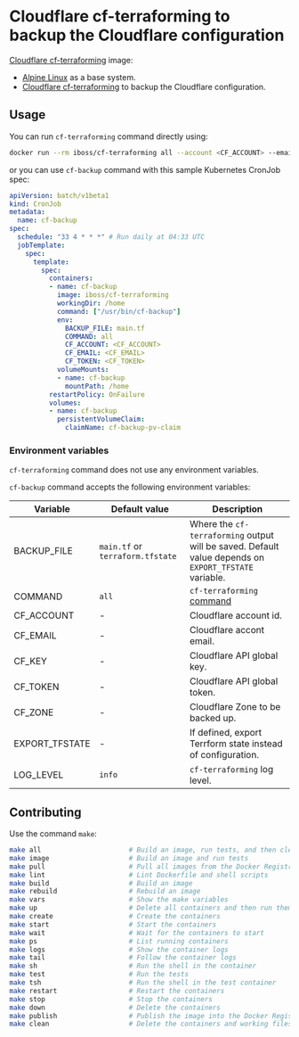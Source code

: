 # Cloudflare cf-terraforming to backup the Cloudflare configuration

[Cloudflare cf-terraforming](https://github.com/cloudflare/cf-terraforming) image:

* [Alpine Linux](https://github.com/iBossOrg/k8s-alpine) as a base system.
* [Cloudflare cf-terraforming](https://github.com/cloudflare/cf-terraforming) to backup the Cloudflare configuration.

## Usage

You can run `cf-terraforming` command directly using:

```bash
docker run --rm iboss/cf-terraforming all --account <CF_ACCOUNT> --email <CF_EMAIL> --token <CF_TOKEN> > main.tf
```

or you can use `cf-backup` command with this sample Kubernetes CronJob spec:

```yaml
apiVersion: batch/v1beta1
kind: CronJob
metadata:
  name: cf-backup
spec:
  schedule: "33 4 * * *" # Run daily at 04:33 UTC
  jobTemplate:
    spec:
      template:
        spec:
          containers:
          - name: cf-backup
            image: iboss/cf-terraforming
            workingDir: /home
            command: ["/usr/bin/cf-backup"]
            env:
              BACKUP_FILE: main.tf
              COMMAND: all
              CF_ACCOUNT: <CF_ACCOUNT>
              CF_EMAIL: <CF_EMAIL>
              CF_TOKEN: <CF_TOKEN>
            volumeMounts:
            - name: cf-backup
              mountPath: /home
          restartPolicy: OnFailure
          volumes:
          - name: cf-backup
            persistentVolumeClaim:
              claimName: cf-backup-pv-claim
```

### Environment variables

`cf-terraforming` command does not use any environment variables.

`cf-backup` command accepts the following environment variables:

| Variable | Default value | Description |
| -------- | ------------- | ----------- |
| BACKUP_FILE | `main.tf` or `terraform.tfstate` | Where the `cf-terraforming` output will be saved. Default value depends on `EXPORT_TFSTATE` variable. |
| COMMAND | `all` |  `cf-terraforming` [command](https://github.com/cloudflare/cf-terraforming) |
| CF_ACCOUNT | - | Cloudflare account id. |
| CF_EMAIL | - | Cloudflare accont email. |
| CF_KEY | - | Cloudflare API global key. |
| CF_TOKEN | - | Cloudflare API global token. |
| CF_ZONE | - | Cloudflare Zone to be backed up. |
| EXPORT_TFSTATE | - | If defined, export Terrform state instead of configuration. |
| LOG_LEVEL | `info` | `cf-terraforming` log level. |

## Contributing

Use the command `make`:

```bash
make all                      # Build an image, run tests, and then clean
make image                    # Build an image and run tests
make pull                     # Pull all images from the Docker Registry
make lint                     # Lint Dockerfile and shell scripts
make build                    # Build an image
make rebuild                  # Rebuild an image
make vars                     # Show the make variables
make up                       # Delete all containers and then run them fresh
make create                   # Create the containers
make start                    # Start the containers
make wait                     # Wait for the containers to start
make ps                       # List running containers
make logs                     # Show the container logs
make tail                     # Follow the container logs
make sh                       # Run the shell in the container
make test                     # Run the tests
make tsh                      # Run the shell in the test container
make restart                  # Restart the containers
make stop                     # Stop the containers
make down                     # Delete the containers
make publish                  # Publish the image into the Docker Registry
make clean                    # Delete the containers and working files
```
